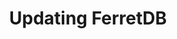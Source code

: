 ---
title: Updating FerretDB
menu:
  docs_{{ .version }}:
    identifier: fr-updating
    name: UpdateVersion
    parent: fr-ferretdb-guides
    weight: 42
menu_name: docs_{{ .version }}
---